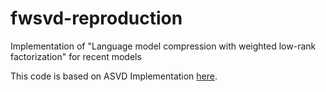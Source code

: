 # fwsvd-reproduction
Implementation of "Language model compression with weighted low-rank factorization" for recent models

This code is based on ASVD Implementation [here](https://github.com/hahnyuan/ASVD4LLM/).
